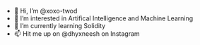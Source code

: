 - 👋 Hi, I’m @xoxo-twod
- 👀 I’m interested in Artifical Intelligence and Machine Learning 
- 🌱 I’m currently learning Solidity
- 📫 Hit me up on @dhyxneesh on Instagram 

<!---
xoxo-twod/xoxo-twod is a ✨ special ✨ repository because its `README.md` (this file) appears on your GitHub profile.
You can click the Preview link to take a look at your changes.
--->
